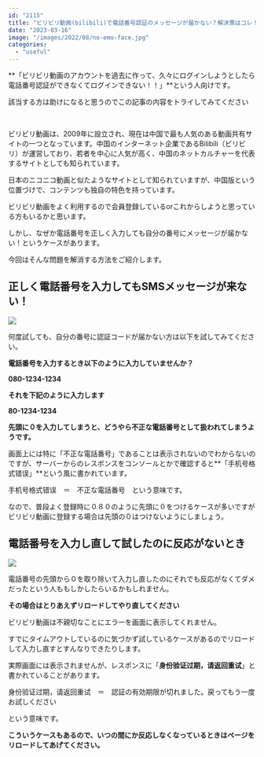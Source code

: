```yaml
---
id: "2115"
title: "ビリビリ動画(bilibili)で電話番号認証のメッセージが届かない？解決策はコレ！"
date: "2023-03-16"
image: "/images/2022/08/no-emo-face.jpg"
categories: 
  - "useful"
---
```


**「ビリビリ動画のアカウントを過去に作って、久々にログインしようとしたら電話番号認証ができなくてログインできない！！」**という人向けです。

該当する方は助けになると思うのでこの記事の内容をトライしてみてください

 

ビリビリ動画は、2009年に設立され、現在は中国で最も人気のある動画共有サイトの一つとなっています。中国のインターネット企業であるBilibili（ビリビリ）が運営しており、若者を中心に人気が高く、中国のネットカルチャーを代表するサイトとしても知られています。

日本のニコニコ動画と似たようなサイトとして知られていますが、中国版という位置づけで、コンテンツも独自の特色を持っています。

ビリビリ動画をよく利用するので会員登録しているorこれからしようと思っている方もいるかと思います。

しかし、なぜか電話番号を正しく入力しても自分の番号にメッセージが届かない！というケースがあります。

今回はそんな問題を解消する方法をご紹介します。

## 正しく電話番号を入力してもSMSメッセージが来ない！

![](../../assets/images/2022/03/smartphone_got_a_msg.jpg)

何度試しても、自分の番号に認証コードが届かない方は以下を試してみてください。

**電話番号を入力するとき以下のように入力していませんか？**

**080-1234-1234**

**それを下記のように入力します**

**80-1234-1234**

**先頭に０を入力してしまうと、どうやら不正な電話番号として扱われてしまうようです。**

画面上には特に「不正な電話番号」であることは表示されないのでわからないのですが、サーバーからのレスポンスをコンソールとかで確認すると**「手机号格式错误」**という風に書かれています。

手机号格式错误　＝　不正な電話番号　という意味です。

なので、普段よく登録時に０８０のように先頭に０をつけるケースが多いですがビリビリ動画に登録する場合は先頭の０はつけないようにしましょう。

## 電話番号を入力し直して試したのに反応がないとき

![](../../assets/images/2022/01/hourglass.jpg)

電話番号の先頭から０を取り除いて入力し直したのにそれでも反応がなくてダメだったという人ももしかしたらいるかもしれません。

**その場合はとりあえずリロードしてやり直してください**

ビリビリ動画は不親切なことにエラーを画面に表示してくれません。

すでにタイムアウトしているのに気づかず試しているケースがあるのでリロードして入力し直すとすんなりできたりします。

実際画面には表示されませんが、レスポンスに「**身份验证过期，请返回重试**」と書かれていることがあります。

身份验证过期，请返回重试　＝　認証の有効期限が切れました。戻ってもう一度お試しください

という意味です。

**こういうケースもあるので、いつの間にか反応しなくなっているときはページをリロードしてあげてください。**
